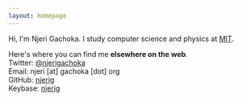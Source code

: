 ```yaml
---
layout: homepage
---
```

Hi, I'm Njeri Gachoka. I study computer science and physics at [MIT](//mit.edu).


Here's where you can find me **elsewhere on the web**.  
Twitter: [@njerigachoka](//twitter.com/intent/follow?user_id=3318492236)  
Email: njeri [at] gachoka [dot] org  
GitHub: [njerig](//github.com/njerig)  
Keybase: [njerig](//keybase.io/njerig)  
